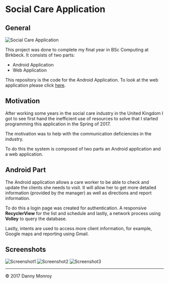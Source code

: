 # Social Care Application

## General

![Social Care Application](http://i.imgur.com/80v8RtA.jpg)

This project was done to complete my final year in BSc Computing at Birkbeck. It consists of two parts:

* Android Application
* Web Application

This repository is the code for the Android Application. To look at the web application please click [here](https://github.com/dannymonroy/SocialCarePanel).

## Motivation

After working some years in the social care industry in the United Kingdom I got to see first hand the inefficient use of resources to solve that I started programming this application in the Spring of 2017.

The motivation was to help with the communication deficiencies in the industry.

To do this the system is composed of two parts an Android application and a web application.

## Android Part

The Android application allows a care worker to be able to check and update the clients she needs to visit. It will allow her to get more detailed information (provided by the manager) as well as directions and report information.

To do this a login page was created for authentication. A responsive **RecyclerView** for the list and schedule and lastly, a network process using **Volley** to query the database.

Lastly, intents are used to access more client information, for example, Google maps and reporting using Gmail.

## Screenshots
![Screenshot1](http://i.imgur.com/50Shj7H.png)
![Screenshot2](http://i.imgur.com/6nl7V5G.png)
![Screenshot3](http://i.imgur.com/1P37j4x.png)


---

&copy; 2017 Danny Monroy
